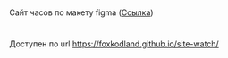 # 
Сайт часов по макету figma (<a href="https://www.figma.com/file/XIQ5kBbr9ZzgbK0K6caI1F/%D0%9C%D0%B0%D0%BA%D0%B5%D1%82-%D0%B4%D0%BB%D1%8F-%D0%9C4%D0%A33?node-id=1-149&amp;t=2CBDf11FrzwvnNDM-0">Ссылка</a>)
#
Доступен по url https://foxkodland.github.io/site-watch/


